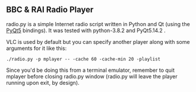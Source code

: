 ## BBC & RAI Radio Player

radio.py is a simple Internet radio script written in Python and Qt (using the [PyQt5][0] bindings). It was tested with python-3.8.2 and PyQt5.14.2 .

VLC is used by default but you can specify another player along with some arguments for it like this:

`./radio.py -p mplayer -- -cache 60 -cache-min 20 -playlist`

Since you'd be doing this from a terminal emulator, remember to quit mplayer before closing radio.py window (radio.py will leave the player running upon exit, by design).

[0]: https://www.riverbankcomputing.com/software/pyqt/intro

